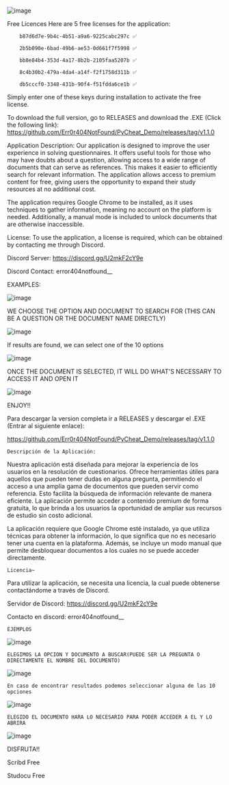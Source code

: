 ![image](https://github.com/user-attachments/assets/490efa29-ec27-45d9-89f0-ee5fa3d8f75b)

Free Licences 
Here are 5 free licenses for the application:

        b87d6d7e-9b4c-4b51-a9a6-9225cabc297c ✅

        2b5b090e-6bad-49b6-ae53-0d661f7f5998 ✅

        bb8e84b4-353d-4a17-8b2b-2105faa5207b ✅

        8c4b30b2-479a-4da4-a14f-f2f1758d311b ✅

        db5cccf0-3348-431b-90f4-f51fdda6ce1b ✅

Simply enter one of these keys during installation to activate the free license.

To download the full version, go to RELEASES and download the .EXE (Click the following link): https://github.com/Err0r404NotFound/PyCheat_Demo/releases/tag/v1.1.0

Application Description:
Our application is designed to improve the user experience in solving questionnaires. It offers useful tools for those who may have doubts about a question, allowing access to a wide range of documents that can serve as references. This makes it easier to efficiently search for relevant information. The application allows access to premium content for free, giving users the opportunity to expand their study resources at no additional cost.

The application requires Google Chrome to be installed, as it uses techniques to gather information, meaning no account on the platform is needed. Additionally, a manual mode is included to unlock documents that are otherwise inaccessible.

License:
To use the application, a license is required, which can be obtained by contacting me through Discord.

Discord Server: https://discord.gg/U2mkF2cY9e

Discord Contact: error404notfound__

EXAMPLES:

![image](https://github.com/user-attachments/assets/26044625-d448-40e9-8db0-c4fe6ef5dae4)

WE CHOOSE THE OPTION AND DOCUMENT TO SEARCH FOR (THIS CAN BE A QUESTION OR THE DOCUMENT NAME DIRECTLY)

![image](https://github.com/user-attachments/assets/64ce522a-92cb-4148-864e-1a34531cf0fa)

If results are found, we can select one of the 10 options

![image](https://github.com/user-attachments/assets/7f7b338f-c559-458a-a5a4-5c23a8f897a3)

ONCE THE DOCUMENT IS SELECTED, IT WILL DO WHAT'S NECESSARY TO ACCESS IT AND OPEN IT

![image](https://github.com/user-attachments/assets/73958f0e-ae57-4e04-8f1d-fc2d38bd0c3f)

ENJOY!!



Para descargar la version completa ir a RELEASES y descargar el .EXE (Entrar al siguiente enlace): 

https://github.com/Err0r404NotFound/PyCheat_Demo/releases/tag/v1.1.0

    Descripción de la Aplicación:

Nuestra aplicación está diseñada para mejorar la experiencia de los usuarios en la resolución de cuestionarios. Ofrece herramientas útiles para aquellos que pueden tener dudas en alguna pregunta, permitiendo el acceso a una amplia gama de documentos que pueden servir como referencia. Esto facilita la búsqueda de información relevante de manera eficiente.
La aplicación permite acceder a contenido premium de forma gratuita, lo que brinda a los usuarios la oportunidad de ampliar sus recursos de estudio sin costo adicional.

La aplicación requiere que Google Chrome esté instalado, ya que utiliza técnicas para obtener la información, lo que significa que no es necesario tener una cuenta en la plataforma. Además, se incluye un modo manual que permite desbloquear documentos a los cuales no se puede acceder directamente.

    Licencia~
Para utilizar la aplicación, se necesita una licencia, la cual puede obtenerse contactándome a través de Discord.

Servidor de Discord: https://discord.gg/U2mkF2cY9e

Contacto en discord: error404notfound__

    EJEMPLOS
![image](https://github.com/user-attachments/assets/26044625-d448-40e9-8db0-c4fe6ef5dae4)

    ELEGIMOS LA OPCION Y DOCUMENTO A BUSCAR(PUEDE SER LA PREGUNTA O DIRECTAMENTE EL NOMBRE DEL DOCUMENTO)
![image](https://github.com/user-attachments/assets/64ce522a-92cb-4148-864e-1a34531cf0fa)

    En caso de encontrar resultados podemos seleccionar alguna de las 10 opciones
![image](https://github.com/user-attachments/assets/7f7b338f-c559-458a-a5a4-5c23a8f897a3)

    ELEGIDO EL DOCUMENTO HARA LO NECESARIO PARA PODER ACCEDER A EL Y LO ABRIRA
![image](https://github.com/user-attachments/assets/73958f0e-ae57-4e04-8f1d-fc2d38bd0c3f)

DISFRUTA!!

Scribd Free

Studocu Free
